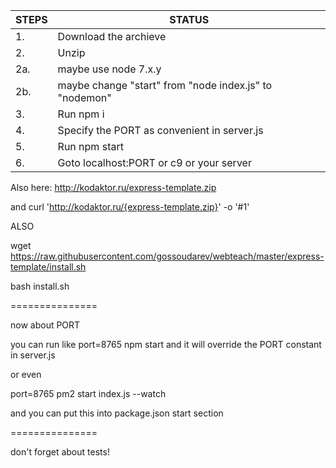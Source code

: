| STEPS		| STATUS
| ------------- | ------
| 1.		| Download the archieve
| 2.		| Unzip
  2a.	   | maybe use node 7.x.y
  2b.	   | maybe change "start" from "node index.js" to "nodemon"				
| 3.		| Run npm i
| 4.		| Specify the PORT as convenient in server.js
| 5.		| Run npm start
| 6.		| Goto localhost:PORT or c9 or your server

Also here: http://kodaktor.ru/express-template.zip

and curl 'http://kodaktor.ru/{express-template.zip}' -o  '#1'

ALSO 

wget https://raw.githubusercontent.com/gossoudarev/webteach/master/express-template/install.sh

bash install.sh

===============

now about PORT

you can run like  port=8765 npm start and it will override the PORT constant in server.js


or even 

port=8765 pm2 start index.js --watch

and you can put this into package.json start section

===============

don't forget about tests!

